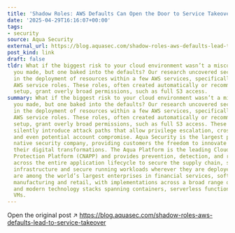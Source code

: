 ```yaml
---
title: 'Shadow Roles: AWS Defaults Can Open the Door to Service Takeover'
date: '2025-04-29T16:16:07+00:00'
tags:
- security
source: Aqua Security
external_url: https://blog.aquasec.com/shadow-roles-aws-defaults-lead-to-service-takeover
post_kind: link
draft: false
tldr: What if the biggest risk to your cloud environment wasn’t a misconfiguration
  you made, but one baked into the defaults? Our research uncovered security concerns
  in the deployment of resources within a few AWS services, specifically in the default
  AWS service roles. These roles, often created automatically or recommended during
  setup, grant overly broad permissions, such as full S3 access.
summary: What if the biggest risk to your cloud environment wasn’t a misconfiguration
  you made, but one baked into the defaults? Our research uncovered security concerns
  in the deployment of resources within a few AWS services, specifically in the default
  AWS service roles. These roles, often created automatically or recommended during
  setup, grant overly broad permissions, such as full S3 access. These default roles
  silently introduce attack paths that allow privilege escalation, cross-service access,
  and even potential account compromise. Aqua Security is the largest pure-play cloud
  native security company, providing customers the freedom to innovate and accelerate
  their digital transformations. The Aqua Platform is the leading Cloud Native Application
  Protection Platform (CNAPP) and provides prevention, detection, and response automation
  across the entire application lifecycle to secure the supply chain, secure cloud
  infrastructure and secure running workloads wherever they are deployed. Aqua customers
  are among the world’s largest enterprises in financial services, software, media,
  manufacturing and retail, with implementations across a broad range of cloud providers
  and modern technology stacks spanning containers, serverless functions and cloud
  VMs.
---
```

Open the original post ↗ https://blog.aquasec.com/shadow-roles-aws-defaults-lead-to-service-takeover
